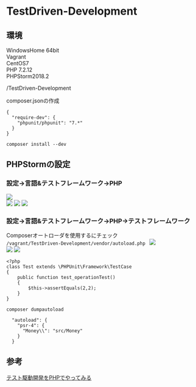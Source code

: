 # TestDriven-Development
## 環境
WindowsHome 64bit  
Vagrant  
CentOS7  
PHP 7.2.12  
PHPStorm2018.2  
  
/TestDriven-Development  
  
composer.jsonの作成  
```
{
  "require-dev": {
    "phpunit/phpunit": "7.*"
  }
}
```
  
`
composer install --dev
`

## PHPStormの設定
### 設定→言語&テストフレームワーク→PHP  
![](https://user-images.githubusercontent.com/36433535/48313946-23d2a600-e606-11e8-8f42-e6d9dc5781bf.png)  
![](https://user-images.githubusercontent.com/36433535/48313952-2503d300-e606-11e8-8179-34536c28221f.png)
![](https://user-images.githubusercontent.com/36433535/48313951-2503d300-e606-11e8-8b70-a13b082796ba.png)
![](https://user-images.githubusercontent.com/36433535/48313950-246b3c80-e606-11e8-82b2-b9e23a958158.png)  
### 設定→言語&テストフレームワーク→PHP→テストフレームワーク  
Composerオートローダを使用するにチェック  
`
/vagrant/TestDriven-Development/vendor/autoload.php 
`
![](https://user-images.githubusercontent.com/36433535/48313949-246b3c80-e606-11e8-9573-e31c0ecc3160.png)  
![](https://user-images.githubusercontent.com/36433535/48313948-246b3c80-e606-11e8-9f14-1e10cf49521c.png)
![](https://user-images.githubusercontent.com/36433535/48313947-246b3c80-e606-11e8-8aae-599fca7a7784.png)
```
<?php
class Test extends \PHPUnit\Framework\TestCase
{
    public function test_operationTest()
    {
        $this->assertEquals(2,2);
    }
}
```
`
composer dumpautoload
`
```
  "autoload": {
    "psr-4": {
      "Money\\": "src/Money"
    }
  }
```

## 参考  
[テスト駆動開発をPHPでやってみる](https://github.com/kunit/tdd-by-example-php)
